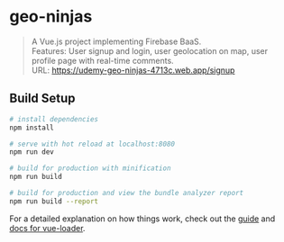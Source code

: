 # geo-ninjas

> A Vue.js project implementing Firebase BaaS.<br />
Features: User signup and login, user geolocation on map, user profile page with real-time comments.<br />
URL: https://udemy-geo-ninjas-4713c.web.app/signup

## Build Setup

``` bash
# install dependencies
npm install

# serve with hot reload at localhost:8080
npm run dev

# build for production with minification
npm run build

# build for production and view the bundle analyzer report
npm run build --report
```

For a detailed explanation on how things work, check out the [guide](http://vuejs-templates.github.io/webpack/) and [docs for vue-loader](http://vuejs.github.io/vue-loader).
